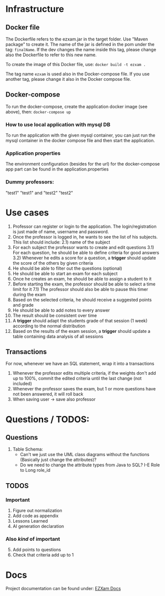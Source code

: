 # Infrastructure

## Docker file
The Dockerfile refers to the ezxam.jar in the target folder. Use "Maven package" to create it.
The name of the jar is defined in the pom under the tag: `finalName`. If the dev changes the name inside this tag, please change also the Dockerfile to refer to this
new name.

To create the image of this Docker file, use:
`docker build -t ezxam .`

The tag name `ezxam` is used also in the Docker-compose file. If you use another tag, please change it also in the
Docker compose file.

## Docker-compose
To run the docker-compose, create the application docker image (see above), then:
`docker-compose up`

### How to use local application with mysql DB
To run the application with the given mysql container, you can just run the mysql container in the docker compose file
and then start the application.

### Application properties
The environment configuration (besides for the url) for the docker-compose app part can be found in 
the application.properties 

### Dummy professors:
"test1" "test1"
and
"test2" "test2"


# Use cases
1) Professor can register or login to the application. The login/registration is just made of name, username and password.
2) Once the professor is logged in, he wants to see the list of his subjects. This list should include:
2.1) name of the subject
3) For each subject the professor wants to create and edit questions
3.1) For each question, he should be able to define criteria for good answers
3.2) Whenever he edits a score for a question, a **trigger** should update the score of the others by given criteria
4) He should be able to filter out the questions (optional)
5) He should be able to start an exam for each subject
6) Once he creates an exam, he should be able to assign a student to it
7) Before starting the exam, the professor should be able to select a time limit for it
7.1) The professor should also be able to pause this timer during the exam
8) Based on the selected criteria, he should receive a suggested points and grade
9) He should be able to add notes to every answer
10) The result should be consistent over time
11) A **trigger** should adapt the students grade of that session (1 week) according to the normal distribution 
12) Based on the results of the exam session, a **trigger** should update a table containing data analysis of all sessions

## Transactions
For now, whenever we have an SQL statement, wrap it into a transactions
1) Whenever the professor edits multiple criteria, if the weights don't add up to 100%, commit the edited criteria until the last
change (not included)
2) Whenever the professor saves the exam, but 1 or more questions have not been answered, it will roll back
3) When saving user -> save also professor

# Questions / TODOS:

## Questions
1) Table Schema:
    - Can't we just use the UML class diagrams without the functions (Basically just change the attributes)?
    - Do we need to change the attribute types from Java to SQL? I-E Role to Long role_id
## TODOS

### Important
1) Figure out normalization
3) Add code as appendix
4) Lessons Learned
5) AI generation declaration

### Also *kind* of important 

5) Add points to questions
6) Check that criteria add up to 1


# Docs

Project documentation can be found under:
[EZXam Docs](https://www.overleaf.com/project/6457b99463c22db34cdc8016)
